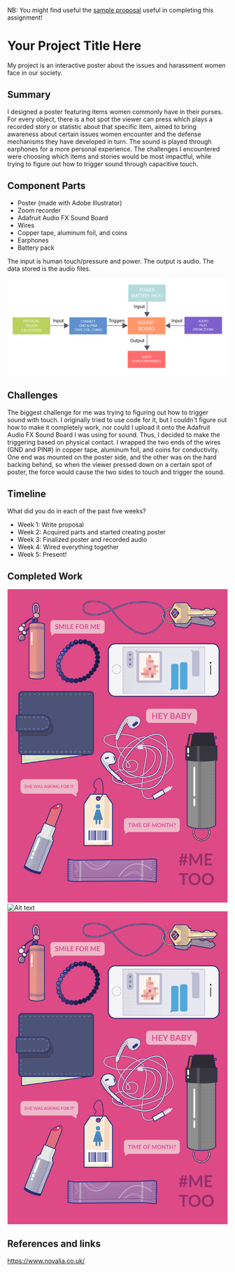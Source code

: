 NB: You might find useful the [sample proposal](https://github.com/zamfi/cca-programming-electronics-fall-2017/blob/master/hw/sample-proposal.md) useful in completing this assignment!

# Your Project Title Here

My project is an interactive poster about the issues and harassment women face in our society. 

## Summary

I designed a poster featuring items women commonly have in their purses. For every object, there is a hot spot the viewer can press which plays a recorded story or statistic about that specific item, aimed to bring awareness about certain issues women encounter and the defense mechanisms they have developed in turn. The sound is played through earphones for a more personal experience. The challenges I encountered were choosing which items and stories would be most impactful, while trying to figure out how to trigger sound through capacitive touch.


## Component Parts

- Poster (made with Adobe Illustrator)
- Zoom recorder
- Adafruit Audio FX Sound Board
- Wires
- Copper tape, aluminum foil, and coins
- Earphones
- Battery pack

The input is human touch/pressure and power. The output is audio. The data stored is the audio files.

![Final poster design](https://github.com/jess1ca-yang/p-and-e-final-project-spring-2018/blob/master/poster-blocksfinal-02.png)

## Challenges

The biggest challenge for me was trying to figuring out how to trigger sound with touch. I originally tried to use code for it, but I couldn't figure out how to make it completely work, nor could I upload it onto the Adafruit Audio FX Sound Board I was using for sound. Thus, I decided to make the triggering based on physical contact. I wrapped the two ends of the wires (GND and PIN#) in copper tape, aluminum foil, and coins for conductivity. One end was mounted on the poster side, and the other was on the hard backing behind, so when the viewer pressed down on a certain spot of poster, the force would cause the two sides to touch and trigger the sound.

## Timeline

What did you do in each of the past five weeks?

- Week 1: Write proposal
- Week 2: Acquired parts and started creating poster
- Week 3: Finalized poster and recorded audio 
- Week 4: Wired everything together
- Week 5: Present!

## Completed Work

![Final poster design](https://github.com/jess1ca-yang/p-and-e-final-project-spring-2018/blob/master/interactiveposter%20-%20FINAL.png)
![Alt text](relative/path/to/https://github.com/jess1ca-yang/p-and-e-final-project-spring-2018/blob/master/poster_closeup.JPG?raw=true "Title")
![poster image 2](https://github.com/jess1ca-yang/p-and-e-final-project-spring-2018/blob/master/interactiveposter%20-%20FINAL.png)

## References and links

https://www.novalia.co.uk/
